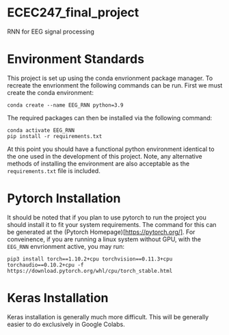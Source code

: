 # ECEC247_final_project
RNN for EEG signal processing

# Environment Standards
This project is set up using the conda envrionment package manager. To recreate the envrionment the following commands can be run. First we must create the conda environment:

```
conda create --name EEG_RNN python=3.9
```
The required packages can then be installed via the following command:

```
conda activate EEG_RNN
pip install -r requirements.txt
```
At this point you should have a functional python environment identical to the one used in the development of this project. Note, any alternative methods of installing the environment are also acceptable as the `requirements.txt` file is included.

# Pytorch Installation

It should be noted that if you plan to use pytorch to run the project you should install it to fit your system requirements. The command for this can be generated at the (Pytorch Homepage)[https://pytorch.org/]. For conveinence, if you are running a linux system without GPU, with the `EEG_RNN` envrionment active, you may run:

```
pip3 install torch==1.10.2+cpu torchvision==0.11.3+cpu torchaudio==0.10.2+cpu -f https://download.pytorch.org/whl/cpu/torch_stable.html
```

# Keras Installation

Keras installation is generally much more difficult. This will be generally easier to do exclusively in Google Colabs. 
